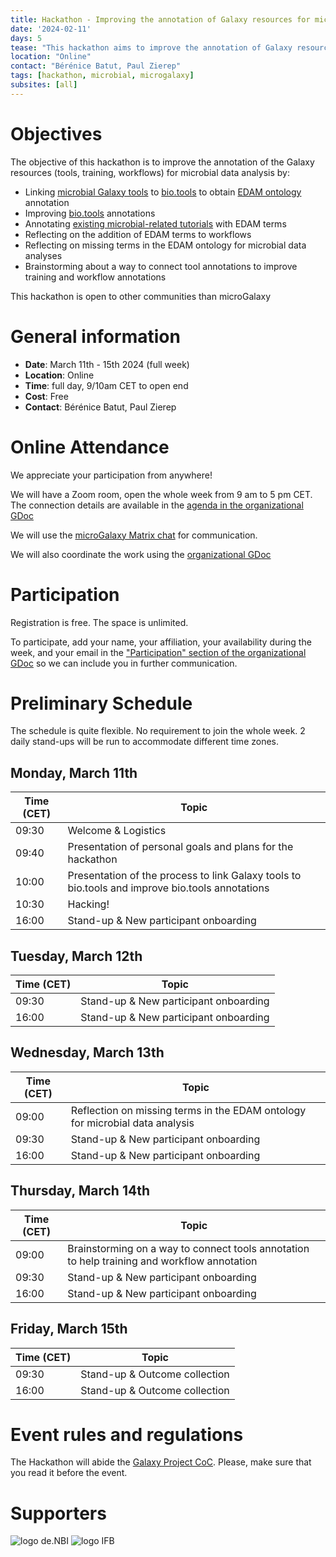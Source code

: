 ```yaml
---
title: Hackathon - Improving the annotation of Galaxy resources for microbial data analysis and beyond
date: '2024-02-11'
days: 5
tease: "This hackathon aims to improve the annotation of Galaxy resources for microbial data analysis and beyond"
location: "Online"
contact: "Bérénice Batut, Paul Zierep"
tags: [hackathon, microbial, microgalaxy]
subsites: [all]
---
```


# Objectives

The objective of this hackathon is to improve the annotation of the Galaxy resources (tools, training, workflows) for microbial data analysis by:

- Linking [microbial Galaxy tools](https://galaxyproject.github.io/galaxy_tool_metadata_extractor/microgalaxy/) to [bio.tools](https://bio.tools/) to obtain [EDAM ontology](https://edamontology.org/page) annotation
- Improving [bio.tools](https://bio.tools/) annotations
- Annotating [existing microbial-related tutorials](https://training.galaxyproject.org/training-material/search2?query=microgalaxy) with EDAM terms
- Reflecting on the addition of EDAM terms to workflows
- Reflecting on missing terms in the EDAM ontology for microbial data analyses
- Brainstorming about a way to connect tool annotations to improve training and workflow annotations

This hackathon is open to other communities than microGalaxy


# General information

- **Date**: March 11th - 15th 2024 (full week)
- **Location**: Online
- **Time**: full day, 9/10am CET to open end
- **Cost**: Free
- **Contact**: Bérénice Batut, Paul Zierep

# Online Attendance

We appreciate your participation from anywhere! 

We will have a Zoom room, open the whole week from 9 am to 5 pm CET. The connection details are available in the [agenda in the organizational GDoc](https://docs.google.com/document/d/1B125dSKhB6AevnyShSi_zXIXUQd49tvNYfWHuyqmArY/edit?usp=sharing)

We will use the [microGalaxy Matrix chat](https://matrix.to/#/#galaxyproject_microGalaxy:gitter.im) for communication.

We will also coordinate the work using the [organizational GDoc](https://docs.google.com/document/d/1B125dSKhB6AevnyShSi_zXIXUQd49tvNYfWHuyqmArY/edit#bookmark=id.mj1awqtgqi2g)

# Participation

Registration is free. The space is unlimited. 

To participate, add your name, your affiliation, your availability during the week, and your email in the ["Participation" section of the organizational GDoc](https://docs.google.com/document/d/1B125dSKhB6AevnyShSi_zXIXUQd49tvNYfWHuyqmArY/edit#bookmark=id.n7z8twvetdc6) so we can include you in further communication.

# Preliminary Schedule

The schedule is quite flexible. No requirement to join the whole week.
2 daily stand-ups will be run to accommodate different time zones.

## Monday, March 11th

| Time (CET) | Topic |
|---|---|
| 09:30 | Welcome & Logistics |
| 09:40 | Presentation of personal goals and plans for the hackathon |
| 10:00 | Presentation of the process to link Galaxy tools to bio.tools and improve bio.tools annotations |
| 10:30 | Hacking! |
| 16:00 | Stand-up & New participant onboarding |

## Tuesday, March 12th

| Time (CET) | Topic |
|---|---|
| 09:30 | Stand-up & New participant onboarding |
| 16:00 | Stand-up & New participant onboarding |

## Wednesday, March 13th

| Time (CET) | Topic |
|---|---|
| 09:00 | Reflection on missing terms in the EDAM ontology  for microbial data analysis |
| 09:30 | Stand-up & New participant onboarding |
| 16:00 | Stand-up & New participant onboarding |

## Thursday, March 14th

| Time (CET) | Topic |
|---|---|
| 09:00 | Brainstorming on a way to connect tools annotation to help training and workflow annotation |
| 09:30 | Stand-up & New participant onboarding |
| 16:00 | Stand-up & New participant onboarding |

## Friday, March 15th

| Time (CET) | Topic |
|---|---|
| 09:30 | Stand-up & Outcome collection |
| 16:00 | Stand-up & Outcome collection |

# Event rules and regulations

The Hackathon will abide the [Galaxy Project CoC](https://galaxyproject.org/community/coc/).
Please, make sure that you read it before the event.

# Supporters

<div style="max-width: 300px">

![logo de.NBI](/images/logos/deNBILogo.png)
![logo IFB](/images/logos/IFB.png)

</div>
